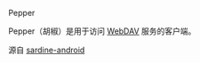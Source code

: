 Pepper

Pepper（胡椒）是用于访问 [WebDAV](https://www.rfc-editor.org/rfc/rfc4918) 服务的客户端。

源自 [sardine-android](https://github.com/thegrizzlylabs/sardine-android)

